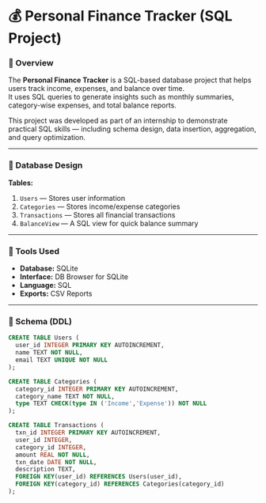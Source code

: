 # 💰 Personal Finance Tracker (SQL Project)

### 🧩 Overview
The **Personal Finance Tracker** is a SQL-based database project that helps users track income, expenses, and balance over time.  
It uses SQL queries to generate insights such as monthly summaries, category-wise expenses, and total balance reports.

This project was developed as part of an internship to demonstrate practical SQL skills — including schema design, data insertion, aggregation, and query optimization.

---

### 🧱 Database Design

**Tables:**
1. `Users` — Stores user information  
2. `Categories` — Stores income/expense categories  
3. `Transactions` — Stores all financial transactions  
4. `BalanceView` — A SQL view for quick balance summary  

---

### 🧰 Tools Used
- **Database:** SQLite  
- **Interface:** DB Browser for SQLite  
- **Language:** SQL  
- **Exports:** CSV Reports  

---

### 🧾 Schema (DDL)
```sql
CREATE TABLE Users (
  user_id INTEGER PRIMARY KEY AUTOINCREMENT,
  name TEXT NOT NULL,
  email TEXT UNIQUE NOT NULL
);

CREATE TABLE Categories (
  category_id INTEGER PRIMARY KEY AUTOINCREMENT,
  category_name TEXT NOT NULL,
  type TEXT CHECK(type IN ('Income','Expense')) NOT NULL
);

CREATE TABLE Transactions (
  txn_id INTEGER PRIMARY KEY AUTOINCREMENT,
  user_id INTEGER,
  category_id INTEGER,
  amount REAL NOT NULL,
  txn_date DATE NOT NULL,
  description TEXT,
  FOREIGN KEY(user_id) REFERENCES Users(user_id),
  FOREIGN KEY(category_id) REFERENCES Categories(category_id)
);
